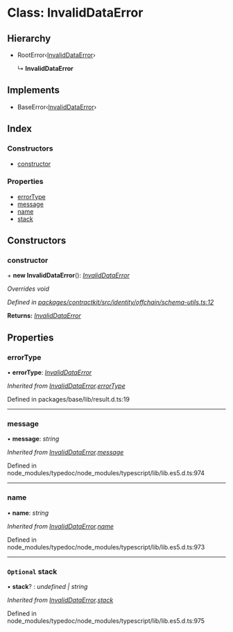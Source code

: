 # Class: InvalidDataError

## Hierarchy

* RootError‹[InvalidDataError](../enums/_identity_offchain_schema_utils_.schemaerrortypes.md#invaliddataerror)›

  ↳ **InvalidDataError**

## Implements

* BaseError‹[InvalidDataError](../enums/_identity_offchain_schema_utils_.schemaerrortypes.md#invaliddataerror)›

## Index

### Constructors

* [constructor](_identity_offchain_schema_utils_.invaliddataerror.md#constructor)

### Properties

* [errorType](_identity_offchain_schema_utils_.invaliddataerror.md#errortype)
* [message](_identity_offchain_schema_utils_.invaliddataerror.md#message)
* [name](_identity_offchain_schema_utils_.invaliddataerror.md#name)
* [stack](_identity_offchain_schema_utils_.invaliddataerror.md#optional-stack)

## Constructors

###  constructor

\+ **new InvalidDataError**(): *[InvalidDataError](_identity_offchain_schema_utils_.invaliddataerror.md)*

*Overrides void*

*Defined in [packages/contractkit/src/identity/offchain/schema-utils.ts:12](https://github.com/celo-org/celo-monorepo/blob/master/packages/contractkit/src/identity/offchain/schema-utils.ts#L12)*

**Returns:** *[InvalidDataError](_identity_offchain_schema_utils_.invaliddataerror.md)*

## Properties

###  errorType

• **errorType**: *[InvalidDataError](../enums/_identity_offchain_schema_utils_.schemaerrortypes.md#invaliddataerror)*

*Inherited from [InvalidDataError](_identity_offchain_schema_utils_.invaliddataerror.md).[errorType](_identity_offchain_schema_utils_.invaliddataerror.md#errortype)*

Defined in packages/base/lib/result.d.ts:19

___

###  message

• **message**: *string*

*Inherited from [InvalidDataError](_identity_offchain_schema_utils_.invaliddataerror.md).[message](_identity_offchain_schema_utils_.invaliddataerror.md#message)*

Defined in node_modules/typedoc/node_modules/typescript/lib/lib.es5.d.ts:974

___

###  name

• **name**: *string*

*Inherited from [InvalidDataError](_identity_offchain_schema_utils_.invaliddataerror.md).[name](_identity_offchain_schema_utils_.invaliddataerror.md#name)*

Defined in node_modules/typedoc/node_modules/typescript/lib/lib.es5.d.ts:973

___

### `Optional` stack

• **stack**? : *undefined | string*

*Inherited from [InvalidDataError](_identity_offchain_schema_utils_.invaliddataerror.md).[stack](_identity_offchain_schema_utils_.invaliddataerror.md#optional-stack)*

Defined in node_modules/typedoc/node_modules/typescript/lib/lib.es5.d.ts:975
